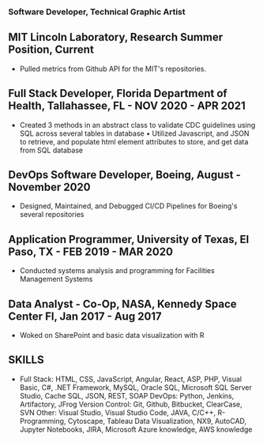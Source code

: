 ### Software Developer, Technical Graphic Artist

## MIT Lincoln Laboratory, Research Summer Position, Current
- Pulled metrics from Github API for the MIT's repositories. 

## Full Stack Developer, Florida Department of Health, Tallahassee, FL - NOV 2020 - APR 2021
- Created 3 methods in an abstract class to validate CDC guidelines using SQL across several tables in database • Utilized Javascript, and JSON to retrieve, and populate html element attributes to store, and get data from SQL database

## DevOps Software Developer, Boeing, August - November 2020
- Designed, Maintained, and Debugged CI/CD Pipelines for Boeing's several repositories

## Application Programmer, University of Texas, El Paso, TX - FEB 2019 - MAR 2020
- Conducted systems analysis and programming for Facilities Management Systems 

## Data Analyst - Co-Op, NASA, Kennedy Space Center Fl, Jan 2017 - Aug 2017
- Woked on SharePoint and basic data visualization with R

## SKILLS

- Full Stack: HTML, CSS, JavaScript, Angular, React, ASP, PHP, Visual Basic, C#, .NET Framework, MySQL, Oracle SQL, Microsoft SQL Server Studio, Cache SQL, JSON, REST, SOAP DevOps: Python, Jenkins, Artifactory, JFrog Version Control: Git, Github, Bitbucket, ClearCase, SVN Other: Visual Studio, Visual Studio Code, JAVA, C/C++, R-Programming, Cytoscape, Tableau Data Visualization, NX9, AutoCAD, Jupyter Notebooks, JIRA, Microsoft Azure knowledge, AWS knowledge

